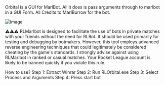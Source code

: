 Orbital is a GUI for MarlBot. All it does is pass arguments through to marlbot in a GUI Form.
All Credits to MarlBurrow for the bot.

![image](https://github.com/SkiffyMan/RLOrbital/assets/169090800/fbe09f87-293b-4c4f-8531-e78483b0883b)


⚠️⚠️⚠️ RLMarlbot is designed to facilitate the use of bots in private matches with your friends without the need for RLBot. It should be used primarily for testing and debugging by botmakers. However, this tool employs advanced reverse engineering techniques that could legitimately be considered cheating by the game's standards. I strongly advise against using RLMarlbot in ranked or casual matches. Your Rocket League account is likely to be banned quickly if you violate this rule.
  
How to use?
Step 1:
Extract Winrar
Step 2:
Run RLOrbital.exe
Step 3:
Select Process and Arguments
Step 4:
Press start bot


